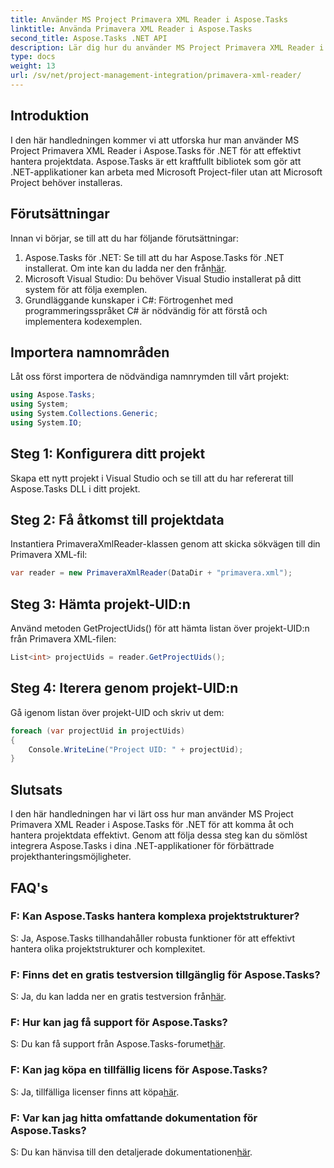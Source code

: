 ```yaml
---
title: Använder MS Project Primavera XML Reader i Aspose.Tasks
linktitle: Använda Primavera XML Reader i Aspose.Tasks
second_title: Aspose.Tasks .NET API
description: Lär dig hur du använder MS Project Primavera XML Reader i Aspose.Tasks för .NET för att hantera projektdata effektivt. Få steg-för-steg-vägledning och utforska vanliga frågor.
type: docs
weight: 13
url: /sv/net/project-management-integration/primavera-xml-reader/
---
```

## Introduktion
I den här handledningen kommer vi att utforska hur man använder MS Project Primavera XML Reader i Aspose.Tasks för .NET för att effektivt hantera projektdata. Aspose.Tasks är ett kraftfullt bibliotek som gör att .NET-applikationer kan arbeta med Microsoft Project-filer utan att Microsoft Project behöver installeras.
## Förutsättningar
Innan vi börjar, se till att du har följande förutsättningar:
1.  Aspose.Tasks för .NET: Se till att du har Aspose.Tasks för .NET installerat. Om inte kan du ladda ner den från[här](https://releases.aspose.com/tasks/net/).
2. Microsoft Visual Studio: Du behöver Visual Studio installerat på ditt system för att följa exemplen.
3. Grundläggande kunskaper i C#: Förtrogenhet med programmeringsspråket C# är nödvändig för att förstå och implementera kodexemplen.

## Importera namnområden
Låt oss först importera de nödvändiga namnrymden till vårt projekt:
```csharp
using Aspose.Tasks;
using System;
using System.Collections.Generic;
using System.IO;

```
## Steg 1: Konfigurera ditt projekt
Skapa ett nytt projekt i Visual Studio och se till att du har refererat till Aspose.Tasks DLL i ditt projekt.
## Steg 2: Få åtkomst till projektdata
Instantiera PrimaveraXmlReader-klassen genom att skicka sökvägen till din Primavera XML-fil:
```csharp
var reader = new PrimaveraXmlReader(DataDir + "primavera.xml");
```
## Steg 3: Hämta projekt-UID:n
Använd metoden GetProjectUids() för att hämta listan över projekt-UID:n från Primavera XML-filen:
```csharp
List<int> projectUids = reader.GetProjectUids();
```
## Steg 4: Iterera genom projekt-UID:n
Gå igenom listan över projekt-UID och skriv ut dem:
```csharp
foreach (var projectUid in projectUids)
{
    Console.WriteLine("Project UID: " + projectUid);
}
```

## Slutsats
I den här handledningen har vi lärt oss hur man använder MS Project Primavera XML Reader i Aspose.Tasks för .NET för att komma åt och hantera projektdata effektivt. Genom att följa dessa steg kan du sömlöst integrera Aspose.Tasks i dina .NET-applikationer för förbättrade projekthanteringsmöjligheter.
## FAQ's
### F: Kan Aspose.Tasks hantera komplexa projektstrukturer?
S: Ja, Aspose.Tasks tillhandahåller robusta funktioner för att effektivt hantera olika projektstrukturer och komplexitet.
### F: Finns det en gratis testversion tillgänglig för Aspose.Tasks?
 S: Ja, du kan ladda ner en gratis testversion från[här](https://releases.aspose.com/).
### F: Hur kan jag få support för Aspose.Tasks?
 S: Du kan få support från Aspose.Tasks-forumet[här](https://forum.aspose.com/c/tasks/15).
### F: Kan jag köpa en tillfällig licens för Aspose.Tasks?
 S: Ja, tillfälliga licenser finns att köpa[här](https://purchase.aspose.com/temporary-license/).
### F: Var kan jag hitta omfattande dokumentation för Aspose.Tasks?
 S: Du kan hänvisa till den detaljerade dokumentationen[här](https://reference.aspose.com/tasks/net/).
